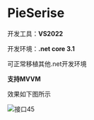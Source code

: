 # PieSerise

开发工具：**VS2022**

开发环境：**.net core 3.1**

可正常移植其他.net开发环境

**支持MVVM**

效果如下图所示

![接口45](https://user-images.githubusercontent.com/44052801/167110080-8ebb7582-aa4a-443c-9ad0-5ea086d757f8.gif)
